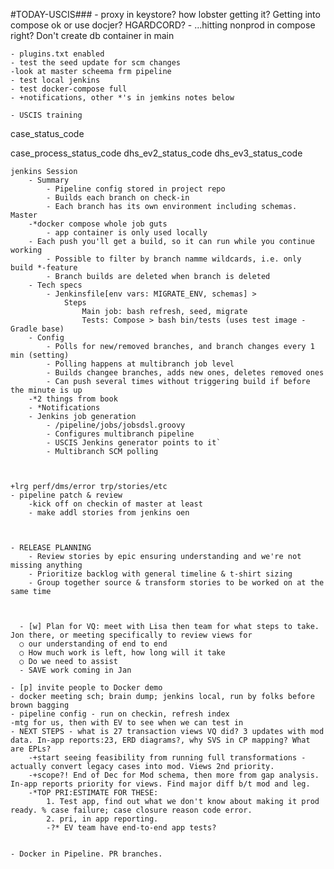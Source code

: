 
#TODAY-USCIS###
    - proxy in keystore? how lobster getting it? Getting into compose ok or use docjer? HGARDCORD?
    - ...hitting nonprod in compose right? Don't create db container in main

    - plugins.txt enabled
    - test the seed update for scm changes
    -look at master scheema frm pipeline
    - test local jenkins
    - test docker-compose full 
    - +notifications, other *'s in jemkins notes below

    - USCIS training

case_status_code

case_process_status_code
dhs_ev2_status_code
dhs_ev3_status_code

    jenkins Session
        - Summary 
            - Pipeline config stored in project repo
            - Builds each branch on check-in
            - Each branch has its own environment including schemas. Master 
        -*docker compose whole job guts
            - app container is only used locally
        - Each push you'll get a build, so it can run while you continue working
            - Possible to filter by branch namme wildcards, i.e. only build *-feature
            - Branch builds are deleted when branch is deleted
        - Tech specs
            - Jenkinsfile[env vars: MIGRATE_ENV, schemas] > 
                Steps 
                    Main job: bash refresh, seed, migrate
                    Tests: Compose > bash bin/tests (uses test image - Gradle base)
        - Config
            - Polls for new/removed branches, and branch changes every 1 min (setting)
            - Polling happens at multibranch job level
            - Builds changee branches, adds new ones, deletes removed ones
            - Can push several times without triggering build if before the minute is up
        -*2 things from book
        - *Notifications
        - Jenkins job generation
            - /pipeline/jobs/jobsdsl.groovy
            - Configures multibranch pipeline
            - USCIS Jenkins generator points to it`
            - Multibranch SCM polling

        

    +lrg perf/dms/error trp/stories/etc
    - pipeline patch & review
        -kick off on checkin of master at least
        - make addl stories from jenkins oen
    
    
    
    - RELEASE PLANNING
        - Review stories by epic ensuring understanding and we're not missing anything
        - Prioritize backlog with general timeline & t-shirt sizing
        - Group together source & transform stories to be worked on at the same time



	  - [w] Plan for VQ: meet with Lisa then team for what steps to take. Jon there, or meeting specifically to review views for 
      ○ our understanding of end to end
      ○ How much work is left, how long will it take
      ○ Do we need to assist
      - SAVE work coming in Jan

    - [p] invite people to Docker demo
    - docker meeting sch; brain dump; jenkins local, run by folks before brown bagging
    - pipeline config - run on checkin, refresh index
    -mtg for us, then with EV to see when we can test in 
    - NEXT STEPS - what is 27 transaction views VQ did? 3 updates with mod data. In-app reports:23, ERD diagrams?, why SVS in CP mapping? What are EPLs?
        -+start seeing feasibility from running full transformations - actually convert legacy cases into mod. Views 2nd priority.
        -+scope?! End of Dec for Mod schema, then more from gap analysis. In-app reports priority for views. Find major diff b/t mod and leg.
        -*TOP PRI:ESTIMATE FOR THESE: 
            1. Test app, find out what we don't know about making it prod ready. % case failure; case closure reason code error. 
            2. pri, in app reporting.
            -?* EV team have end-to-end app tests?
        
    
    - Docker in Pipeline. PR branches.


